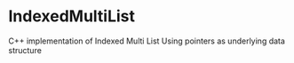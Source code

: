 # IndexedMultiList
C++ implementation of Indexed Multi List
Using pointers as underlying data structure
